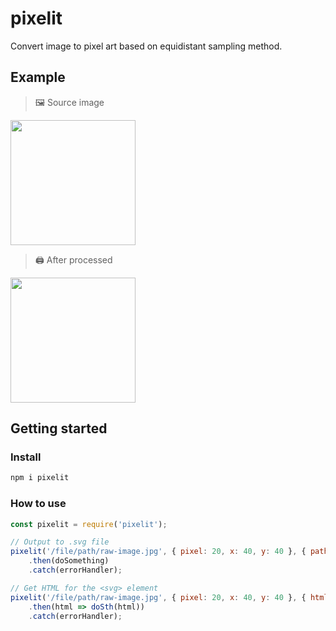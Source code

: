 # pixelit
Convert image to pixel art based on equidistant sampling method.

## Example

> 🖼️ Source image

<img src="https://ibb.co/VSk3Qdc" width="200" height="200"/>

> 🖨️ After processed

<img src="https://i.ibb.co/xKk8h79/Screen-Shot-2020-06-12-at-4-06-06-PM.png" width="200" height="200"/>

## Getting started

### Install

```bash
npm i pixelit
```

### How to use
```javascript
const pixelit = require('pixelit');

// Output to .svg file
pixelit('/file/path/raw-image.jpg', { pixel: 20, x: 40, y: 40 }, { path: '/output/path/for/image.svg' })
    .then(doSomething)
    .catch(errorHandler);

// Get HTML for the <svg> element
pixelit('/file/path/raw-image.jpg', { pixel: 20, x: 40, y: 40 }, { html: true })
    .then(html => doSth(html))
    .catch(errorHandler);
```


